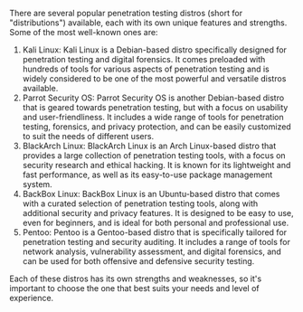 There are several popular penetration testing distros (short for "distributions") available, each with its own unique features and strengths. Some of the most well-known ones are:

1. Kali Linux: Kali Linux is a Debian-based distro specifically designed for penetration testing and digital forensics. It comes preloaded with hundreds of tools for various aspects of penetration testing and is widely considered to be one of the most powerful and versatile distros available.
2. Parrot Security OS: Parrot Security OS is another Debian-based distro that is geared towards penetration testing, but with a focus on usability and user-friendliness. It includes a wide range of tools for penetration testing, forensics, and privacy protection, and can be easily customized to suit the needs of different users.
3. BlackArch Linux: BlackArch Linux is an Arch Linux-based distro that provides a large collection of penetration testing tools, with a focus on security research and ethical hacking. It is known for its lightweight and fast performance, as well as its easy-to-use package management system.
4. BackBox Linux: BackBox Linux is an Ubuntu-based distro that comes with a curated selection of penetration testing tools, along with additional security and privacy features. It is designed to be easy to use, even for beginners, and is ideal for both personal and professional use.
5. Pentoo: Pentoo is a Gentoo-based distro that is specifically tailored for penetration testing and security auditing. It includes a range of tools for network analysis, vulnerability assessment, and digital forensics, and can be used for both offensive and defensive security testing.

Each of these distros has its own strengths and weaknesses, so it's important to choose the one that best suits your needs and level of experience.